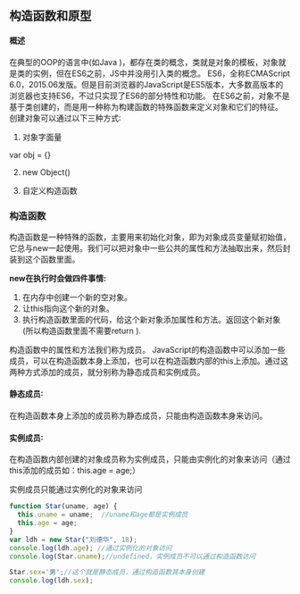 ## 构造函数和原型
#### 概述
在典型的OOP的语言中(如Java )，都存在类的概念，类就是对象的模板，对象就是类的实例，但在ES6之前，JS中并没用引入类的概念。
ES6，全称ECMAScript 6.0，2015.06发版。但是目前浏览器的JavaScript是ES5版本，大多数高版本的浏览器也支持ES6，不过只实现了ES6的部分特性和功能。
在ES6之前，对象不是基于类创建的，而是用一种称为构建函数的特殊函数来定义对象和它们的特征。
创建对象可以通过以下三种方式∶

1. 对象字面量

var obj = {}

2. new Object()

3. 自定义构造函数

### 构造函数

构造函数是一种特殊的函数，主要用来初始化对象，即为对象成员变量赋初始值，它总与new一起使用。我们可以把对象中一些公共的属性和方法抽取出来，然后封装到这个函数里面。

<strong> new在执行时会做四件事情:</strong>

1. 在内存中创建一个新的空对象。
2. 让this指向这个新的对象。
3. 执行构造函数里面的代码，给这个新对象添加属性和方法。返回这个新对象(所以构造函数里面不需要return ).

构造函数中的属性和方法我们称为成员。
JavaScript的构造函数中可以添加一些成员，可以在构造函数本身上添加，也可以在构造函数内部的this上添加。通过这两种方式添加的成员，就分别称为静态成员和实例成员。

#### 静态成员∶
在构造函数本身上添加的成员称为静态成员，只能由构造函数本身来访问。
  
#### 实例成员∶
在构造函数内部创建的对象成员称为实例成员，只能由实例化的对象来访问（通过this添加的成员如：this.age = age;）

实例成员只能通过实例化的对象来访问

```javascript
function Star(uname, age) {
  this.uname = uname;  //uname和age都是实例成员
  this.age = age;
}
var ldh = new Star("刘德华", 18);
console.log(ldh.age); //通过实例化的对象访问
console.log(Star.uname);//undefined，实例成员不可以通过构造函数访问

Star.sex='男';//这个就是静态成员，通过构造函数其本身创建
console.log(ldh.sex);
```





